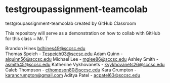 # testgroupassignment-teamcolab
testgroupassignment-teamcolab created by GitHub Classroom


This repository will serve as a demonstration on how to collab with GitHub for this class ~ Mr. T

Brandon Hines bdhines49@sccsc.edu <br/>
Thomas Speich - Tespeich03@sccsc.edu
Adam Quinn - alquinn56@sccsc.edu
Michael Lee - mglee86@sccsc.edu
Ashley Smith - asmith45@sccsc.edu
Katherine Vykhovanets - kvykhovanets26@sccsc.edu
Caleb Thompson - cthompson80@sccsc.edu
Kara Crumpton - karancrumpton@gmail.com
Aditya Patel - acpatel63@sccsc.edu

